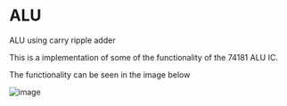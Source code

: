 # ALU
ALU using carry ripple adder

This is a implementation of some of the functionality of the 74181 ALU IC.

The functionality can be seen in the image below

![image](https://user-images.githubusercontent.com/19673047/220205770-6dbbff2b-f970-420d-b71c-b43ba25e01c2.png)
